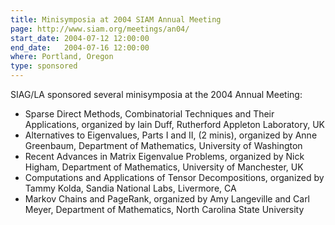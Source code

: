 ```yaml
---
title: Minisymposia at 2004 SIAM Annual Meeting
page: http://www.siam.org/meetings/an04/
start_date: 2004-07-12 12:00:00
end_date:   2004-07-16 12:00:00
where: Portland, Oregon
type: sponsored
---
```


SIAG/LA sponsored several minisymposia at the 2004 Annual Meeting:

 - Sparse Direct Methods, Combinatorial
   Techniques and Their Applications, organized
   by Iain Duff, Rutherford Appleton Laboratory,
   UK
 - Alternatives to Eigenvalues, Parts I and
   II, (2 minis), organized by Anne Greenbaum,
   Department of Mathematics, University of
   Washington
 - Recent Advances in Matrix Eigenvalue
   Problems, organized by Nick Higham,
   Department of Mathematics, University of
   Manchester, UK
 - Computations and Applications of Tensor
   Decompositions, organized by Tammy Kolda,
   Sandia National Labs, Livermore, CA
 - Markov Chains and PageRank, organized by
   Amy Langeville and Carl Meyer, Department of
   Mathematics, North Carolina State
   University

